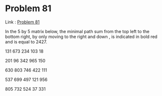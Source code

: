 Problem 81
=======

Link : [Problem 81](http://projecteuler.net/problem=81 "Problem 81")
 
 In the 5 by 5 matrix below, the minimal path sum from the top left to the bottom right, by  only moving to the right and down , is indicated in bold red and is equal to 2427. 
 
 
 
    
 
 
 
   131    673  234  103  18 
 
 
   201      96      342    965  150 
 
 
 630  803    746      422    111 
 
 
 537  699  497    121    956 
 
 
 805  732  524    37      331   
 
 
 
    
 
 
 
